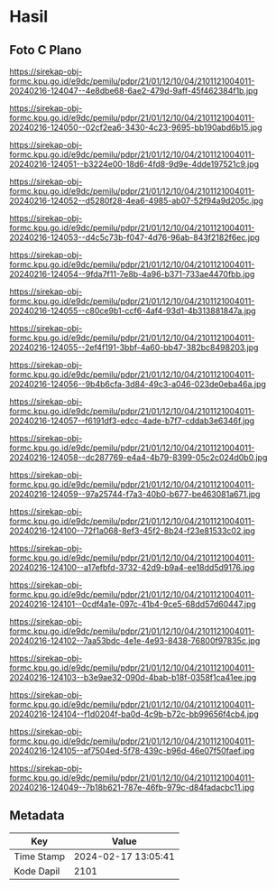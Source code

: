 # Hasil

## Foto C Plano

https://sirekap-obj-formc.kpu.go.id/e9dc/pemilu/pdpr/21/01/12/10/04/2101121004011-20240216-124047--4e8dbe68-6ae2-479d-9aff-45f462384f1b.jpg

https://sirekap-obj-formc.kpu.go.id/e9dc/pemilu/pdpr/21/01/12/10/04/2101121004011-20240216-124050--02cf2ea6-3430-4c23-9695-bb190abd6b15.jpg

https://sirekap-obj-formc.kpu.go.id/e9dc/pemilu/pdpr/21/01/12/10/04/2101121004011-20240216-124051--b3224e00-18d6-4fd8-9d9e-4dde197521c9.jpg

https://sirekap-obj-formc.kpu.go.id/e9dc/pemilu/pdpr/21/01/12/10/04/2101121004011-20240216-124052--d5280f28-4ea6-4985-ab07-52f94a9d205c.jpg

https://sirekap-obj-formc.kpu.go.id/e9dc/pemilu/pdpr/21/01/12/10/04/2101121004011-20240216-124053--d4c5c73b-f047-4d76-96ab-843f2182f6ec.jpg

https://sirekap-obj-formc.kpu.go.id/e9dc/pemilu/pdpr/21/01/12/10/04/2101121004011-20240216-124054--9fda7f11-7e8b-4a96-b371-733ae4470fbb.jpg

https://sirekap-obj-formc.kpu.go.id/e9dc/pemilu/pdpr/21/01/12/10/04/2101121004011-20240216-124055--c80ce9b1-ccf6-4af4-93d1-4b313881847a.jpg

https://sirekap-obj-formc.kpu.go.id/e9dc/pemilu/pdpr/21/01/12/10/04/2101121004011-20240216-124055--2ef4f191-3bbf-4a60-bb47-382bc8498203.jpg

https://sirekap-obj-formc.kpu.go.id/e9dc/pemilu/pdpr/21/01/12/10/04/2101121004011-20240216-124056--9b4b6cfa-3d84-49c3-a046-023de0eba46a.jpg

https://sirekap-obj-formc.kpu.go.id/e9dc/pemilu/pdpr/21/01/12/10/04/2101121004011-20240216-124057--f6191df3-edcc-4ade-b7f7-cddab3e6346f.jpg

https://sirekap-obj-formc.kpu.go.id/e9dc/pemilu/pdpr/21/01/12/10/04/2101121004011-20240216-124058--dc287769-e4a4-4b79-8399-05c2c024d0b0.jpg

https://sirekap-obj-formc.kpu.go.id/e9dc/pemilu/pdpr/21/01/12/10/04/2101121004011-20240216-124059--97a25744-f7a3-40b0-b677-be463081a671.jpg

https://sirekap-obj-formc.kpu.go.id/e9dc/pemilu/pdpr/21/01/12/10/04/2101121004011-20240216-124100--72f1a068-8ef3-45f2-8b24-f23e81533c02.jpg

https://sirekap-obj-formc.kpu.go.id/e9dc/pemilu/pdpr/21/01/12/10/04/2101121004011-20240216-124100--a17efbfd-3732-42d9-b9a4-ee18dd5d9176.jpg

https://sirekap-obj-formc.kpu.go.id/e9dc/pemilu/pdpr/21/01/12/10/04/2101121004011-20240216-124101--0cdf4a1e-097c-41b4-9ce5-68dd57d60447.jpg

https://sirekap-obj-formc.kpu.go.id/e9dc/pemilu/pdpr/21/01/12/10/04/2101121004011-20240216-124102--7aa53bdc-4e1e-4e93-8438-76800f97835c.jpg

https://sirekap-obj-formc.kpu.go.id/e9dc/pemilu/pdpr/21/01/12/10/04/2101121004011-20240216-124103--b3e9ae32-090d-4bab-b18f-0358f1ca41ee.jpg

https://sirekap-obj-formc.kpu.go.id/e9dc/pemilu/pdpr/21/01/12/10/04/2101121004011-20240216-124104--f1d0204f-ba0d-4c9b-b72c-bb99656f4cb4.jpg

https://sirekap-obj-formc.kpu.go.id/e9dc/pemilu/pdpr/21/01/12/10/04/2101121004011-20240216-124105--af7504ed-5f78-439c-b96d-46e07f50faef.jpg

https://sirekap-obj-formc.kpu.go.id/e9dc/pemilu/pdpr/21/01/12/10/04/2101121004011-20240216-124049--7b18b621-787e-46fb-979c-d84fadacbc11.jpg


## Metadata

| Key        | Value               |
| ---------- | ------------------- |
| Time Stamp | 2024-02-17 13:05:41 |
| Kode Dapil | 2101                |



